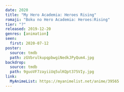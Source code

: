 ```yaml
---
date: 2020
title: "My Hero Academia: Heroes Rising"
romaji: "Boku no Hero Academia: Heroes:Rising"
tier: "?"
released: 2019-12-20
genres: [animation]
seen:
  first: 2020-07-12
poster:
  source: tmdb
  path: zGVbrulkupqpbwgiNedkJPyQum4.jpg
backdrop:
  source: tmdb
  path: 9guoVF7zayiiUq5ulKQpt375VIy.jpg
link:
  MyAnimeList: https://myanimelist.net/anime/39565
---
```


